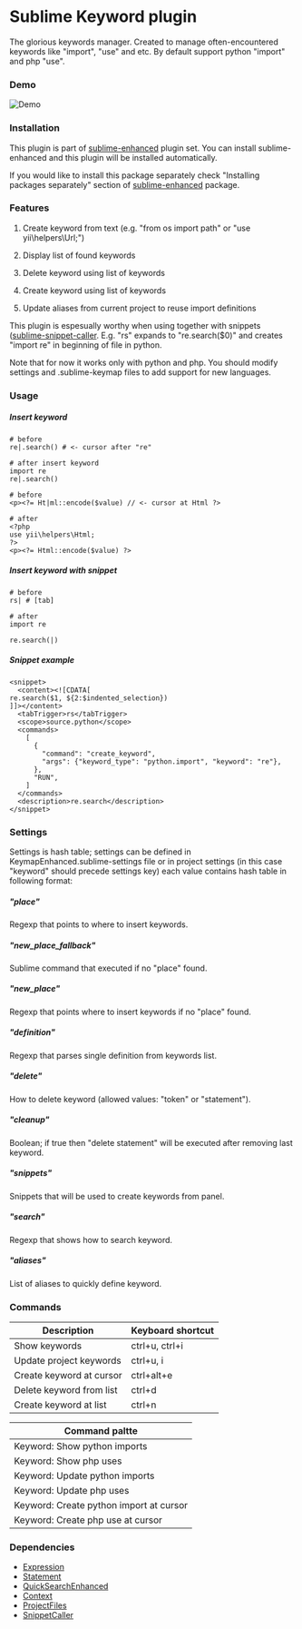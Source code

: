 # Sublime Keyword plugin

The glorious keywords manager. Created to manage often-encountered keywords like
"import", "use" and etc. By default support python "import" and php "use".


### Demo

![Demo](https://raw.github.com/shagabutdinov/sublime-keyword/master/demo/demo.gif "Demo")


### Installation

This plugin is part of [sublime-enhanced](http://github.com/shagabutdinov/sublime-enhanced)
plugin set. You can install sublime-enhanced and this plugin will be installed
automatically.

If you would like to install this package separately check "Installing packages
separately" section of [sublime-enhanced](http://github.com/shagabutdinov/sublime-enhanced)
package.


### Features

1. Create keyword from text (e.g. "from os import path" or "use yii\helpers\Url;")

2. Display list of found keywords

3. Delete keyword using list of keywords

4. Create keyword using list of keywords

5. Update aliases from current project to reuse import definitions

This plugin is espesually worthy when using together with snippets
([sublime-snippet-caller](http://github.com/shagabutdinov/sublime-snippet-caller).
E.g. "rs" expands to "re.search($0)" and creates "import re" in beginning of
file in python.

Note that for now it works only with python and php. You should modify settings
and .sublime-keymap files to add support for new languages.


### Usage


##### Insert keyword

  ```
  # before
  re|.search() # <- cursor after "re"

  # after insert keyword
  import re
  re|.search()

  # before
  <p><?= Ht|ml::encode($value) // <- cursor at Html ?>

  # after
  <?php
  use yii\helpers\Html;
  ?>
  <p><?= Html::encode($value) ?>
  ```

##### Insert keyword with snippet

```
# before
rs| # [tab]

# after
import re

re.search(|)
```

##### Snippet example

  ```
  <snippet>
    <content><![CDATA[
  re.search($1, ${2:$indented_selection})
  ]]></content>
    <tabTrigger>rs</tabTrigger>
    <scope>source.python</scope>
    <commands>
      [
        {
          "command": "create_keyword",
          "args": {"keyword_type": "python.import", "keyword": "re"},
        },
        "RUN",
      ]
    </commands>
    <description>re.search</description>
  </snippet>
  ```

### Settings

Settings is hash table; settings can be defined in KeymapEnhanced.sublime-settings
file or in project settings (in this case "keyword" should precede settings key)
each value contains hash table in following format:


##### "place"

Regexp that points to where to insert keywords.


##### "new_place_fallback"

Sublime command that executed if no "place" found.


##### "new_place"

Regexp that points where to insert keywords if no "place" found.


##### "definition"

Regexp that parses single definition from keywords list.


##### "delete"

How to delete keyword (allowed values: "token" or "statement").


##### "cleanup"

Boolean; if true then "delete statement" will be executed after removing last
keyword.


##### "snippets"

Snippets that will be used to create keywords from panel.


##### "search"

Regexp that shows how to search keyword.


##### "aliases"

List of aliases to quickly define keyword.


### Commands

| Description              | Keyboard shortcut |
|--------------------------|-------------------|
| Show keywords            | ctrl+u, ctrl+i    |
| Update project keywords  | ctrl+u, i         |
| Create keyword at cursor | ctrl+alt+e        |
| Delete keyword from list | ctrl+d            |
| Create keyword at list   | ctrl+n            |

| Command paltte                          |
|-----------------------------------------|
| Keyword: Show python imports            |
| Keyword: Show php uses                  |
| Keyword: Update python imports          |
| Keyword: Update php uses                |
| Keyword: Create python import at cursor |
| Keyword: Create php use at cursor       |


### Dependencies

* [Expression](https://github.com/shagabutdinov/sublime-expression)
* [Statement](https://github.com/shagabutdinov/sublime-statement)
* [QuickSearchEnhanced](https://github.com/shagabutdinov/sublime-quick-search-enhanced)
* [Context](https://github.com/shagabutdinov/sublime-context)
* [ProjectFiles](https://github.com/shagabutdinov/sublime-project-files)
* [SnippetCaller](https://github.com/shagabutdinov/sublime-snippet-caller)